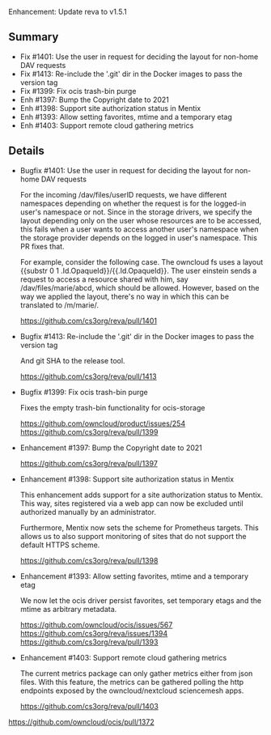 Enhancement: Update reva to v1.5.1

Summary
-------

* Fix #1401: Use the user in request for deciding the layout for non-home DAV requests
* Fix #1413: Re-include the '.git' dir in the Docker images to pass the version tag
* Fix #1399: Fix ocis trash-bin purge
* Enh #1397: Bump the Copyright date to 2021
* Enh #1398: Support site authorization status in Mentix
* Enh #1393: Allow setting favorites, mtime and a temporary etag
* Enh #1403: Support remote cloud gathering metrics

Details
-------

* Bugfix #1401: Use the user in request for deciding the layout for non-home DAV requests

  For the incoming /dav/files/userID requests, we have different namespaces depending on
  whether the request is for the logged-in user's namespace or not. Since in the storage drivers,
  we specify the layout depending only on the user whose resources are to be accessed, this fails
  when a user wants to access another user's namespace when the storage provider depends on the
  logged in user's namespace. This PR fixes that.

  For example, consider the following case. The owncloud fs uses a layout {{substr 0 1
  .Id.OpaqueId}}/{{.Id.OpaqueId}}. The user einstein sends a request to access a resource
  shared with him, say /dav/files/marie/abcd, which should be allowed. However, based on the
  way we applied the layout, there's no way in which this can be translated to /m/marie/.

  https://github.com/cs3org/reva/pull/1401

* Bugfix #1413: Re-include the '.git' dir in the Docker images to pass the version tag

  And git SHA to the release tool.

  https://github.com/cs3org/reva/pull/1413

* Bugfix #1399: Fix ocis trash-bin purge

  Fixes the empty trash-bin functionality for ocis-storage

  https://github.com/owncloud/product/issues/254
  https://github.com/cs3org/reva/pull/1399

* Enhancement #1397: Bump the Copyright date to 2021

  https://github.com/cs3org/reva/pull/1397

* Enhancement #1398: Support site authorization status in Mentix

  This enhancement adds support for a site authorization status to Mentix. This way, sites
  registered via a web app can now be excluded until authorized manually by an administrator.

  Furthermore, Mentix now sets the scheme for Prometheus targets. This allows us to also support
  monitoring of sites that do not support the default HTTPS scheme.

  https://github.com/cs3org/reva/pull/1398

* Enhancement #1393: Allow setting favorites, mtime and a temporary etag

  We now let the ocis driver persist favorites, set temporary etags and the mtime as arbitrary
  metadata.

  https://github.com/owncloud/ocis/issues/567
  https://github.com/cs3org/reva/issues/1394
  https://github.com/cs3org/reva/pull/1393

* Enhancement #1403: Support remote cloud gathering metrics

  The current metrics package can only gather metrics either from json files. With this feature,
  the metrics can be gathered polling the http endpoints exposed by the owncloud/nextcloud
  sciencemesh apps.

  https://github.com/cs3org/reva/pull/1403

https://github.com/owncloud/ocis/pull/1372
